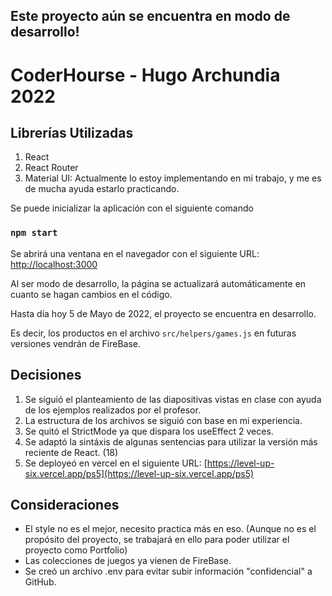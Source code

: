 ## Este proyecto aún se encuentra en modo de desarrollo!

# CoderHourse - Hugo Archundia 2022

## Librerías Utilizadas

1. React
2. React Router
3. Material UI: Actualmente lo estoy implementando en mi trabajo, y me es de mucha ayuda estarlo practicando.

Se puede inicializar la aplicación con el siguiente comando

### `npm start`

Se abrirá una ventana en el navegador con el siguiente URL: [http://localhost:3000](http://localhost:3000)

Al ser modo de desarrollo, la página se actualizará automáticamente en cuanto se hagan cambios en el código.

Hasta día hoy 5 de Mayo de 2022, el proyecto se encuentra en desarrollo.

Es decir, los productos en el archivo `src/helpers/games.js` en futuras versiones vendrán de FireBase.

## Decisiones

1. Se siguió el planteamiento de las diapositivas vistas en clase con ayuda de los ejemplos realizados por el profesor.
2. La estructura de los archivos se siguió con base en mi experiencia.
3. Se quitó el StrictMode ya que dispara los useEffect 2 veces.
4. Se adaptó la sintáxis de algunas sentencias para utilizar la versión más reciente de React. (18)
5. Se deployeó en vercel en el siguiente URL: [https://level-up-six.vercel.app/ps5](https://level-up-six.vercel.app/ps5)

## Consideraciones

- El style no es el mejor, necesito practica más en eso. (Aunque no es el propósito del proyecto, se trabajará en ello para poder utilizar el proyecto como Portfolio)
- Las colecciones de juegos ya vienen de FireBase.
- Se creó un archivo .env para evitar subir información "confidencial" a GitHub.

